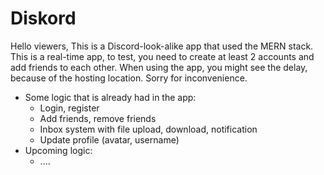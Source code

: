 # Diskord
Hello viewers,
This is a Discord-look-alike app that used the MERN stack. This is a real-time app, to test, you need to create at least 2 accounts and add friends to each other.
When using the app, you might see the delay, because of the hosting location. Sorry for inconvenience.
- Some logic that is already had in the app:
  + Login, register
  + Add friends, remove friends
  + Inbox system with file upload, download, notification
  + Update profile (avatar, username)
- Upcoming logic:
  + ....
